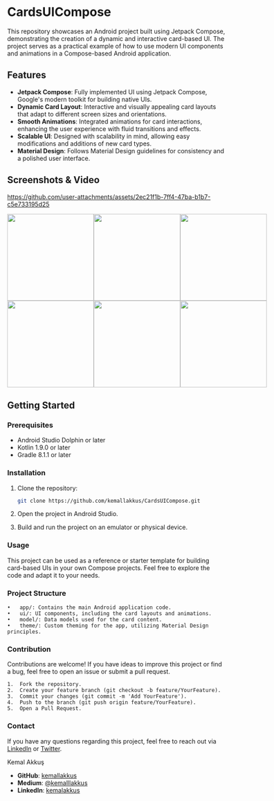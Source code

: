 # CardsUICompose

This repository showcases an Android project built using Jetpack Compose, demonstrating the creation of a dynamic and interactive card-based UI. The project serves as a practical example of how to use modern UI components and animations in a Compose-based Android application.

## Features

- **Jetpack Compose**: Fully implemented UI using Jetpack Compose, Google's modern toolkit for building native UIs.
- **Dynamic Card Layout**: Interactive and visually appealing card layouts that adapt to different screen sizes and orientations.
- **Smooth Animations**: Integrated animations for card interactions, enhancing the user experience with fluid transitions and effects.
- **Scalable UI**: Designed with scalability in mind, allowing easy modifications and additions of new card types.
- **Material Design**: Follows Material Design guidelines for consistency and a polished user interface.

## Screenshots & Video

https://github.com/user-attachments/assets/2ec21f1b-7ff4-47ba-b1b7-c5e733195d25

<div style="display: flex; flex-direction: row;">
  <img src="https://github.com/user-attachments/assets/8c228401-b763-45ad-b361-d9d0c3a2f742" width="200"/>
  <img src="https://github.com/user-attachments/assets/841a0387-0f31-43e2-82d4-dd5acfedb57b" width="200"/>
  <img src="https://github.com/user-attachments/assets/89ebeb01-6246-47c9-82c6-769a25047e1a" width="200"/>
</div>
<div style="display: flex; flex-direction: row;">
  <img src="https://github.com/user-attachments/assets/e0856f9b-60fc-4ebb-bacb-afb6edb95e7e" width="200"/>
  <img src="https://github.com/user-attachments/assets/c39a7f42-4241-409e-bc33-41ffa5ee096d" width="200"/>
  <img src="https://github.com/user-attachments/assets/7e9b70e7-c7b2-408e-85f5-040cdd1f5bcf" width="200"/>
</div>

## Getting Started

### Prerequisites

- Android Studio Dolphin or later
- Kotlin 1.9.0 or later
- Gradle 8.1.1 or later

### Installation

1. Clone the repository:

   ```bash
   git clone https://github.com/kemallakkus/CardsUICompose.git
   ```

2.	Open the project in Android Studio.
3.	Build and run the project on an emulator or physical device.

### Usage

This project can be used as a reference or starter template for building card-based UIs in your own Compose projects. Feel free to explore the code and adapt it to your needs.

### Project Structure

	•	app/: Contains the main Android application code.
	•	ui/: UI components, including the card layouts and animations.
	•	model/: Data models used for the card content.
	•	theme/: Custom theming for the app, utilizing Material Design principles.

### Contribution

Contributions are welcome! If you have ideas to improve this project or find a bug, feel free to open an issue or submit a pull request.

	1.	Fork the repository.
	2.	Create your feature branch (git checkout -b feature/YourFeature).
	3.	Commit your changes (git commit -m 'Add YourFeature').
	4.	Push to the branch (git push origin feature/YourFeature).
	5.	Open a Pull Request.

### Contact

If you have any questions regarding this project, feel free to reach out via [LinkedIn](https://www.linkedin.com/in/kemalakkus/) or [Twitter](https://twitter.com/kemalllakkus).

Kemal Akkuş

- **GitHub**: [kemallakkus](https://github.com/kemallakkus)
- **Medium**: [@kemalllakkus](https://medium.com/@kemalllakkus)
- **LinkedIn**: [kemalakkus](https://www.linkedin.com/in/kemalakkus/)
